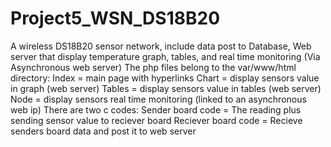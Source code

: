 # Project5_WSN_DS18B20
A wireless DS18B20 sensor network, include data post to Database, Web server that display temperature graph, tables, and real time monitoring (Via Asynchronous web server)
The php files belong to the var/www/html directory:
Index = main page with hyperlinks 
Chart = display sensors value in graph (web server)
Tables = display sensors value in tables (web server)
Node = display sensors real time monitoring (linked to an asynchronous web ip)
There are two c codes: 
Sender board code = The reading plus sending sensor value to reciever board
Reciever board code = Recieve senders board data and post it to web server
